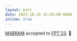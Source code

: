 ```yaml
---
layout: post
date: 2023-10-25 15:59:00-0400
inline: true
---
```


[M4BRAM](TBD) accepted to [FPT'23](https://fpt2023.org/). :page_facing_up:
